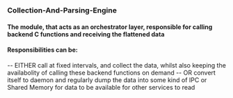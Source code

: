 ### Collection-And-Parsing-Engine 
#### The module, that acts as an orchestrator layer, responsible for calling backend C functions and receiving the flattened data

#### Responsibilities can be:
-- EITHER call at fixed intervals, and collect the data, whilst also keeping the availabolity of calling these backend functions on demand
-- OR convert itself to daemon and regularly dump the data into some kind of IPC or Shared Memory for data to be available for other services to read
